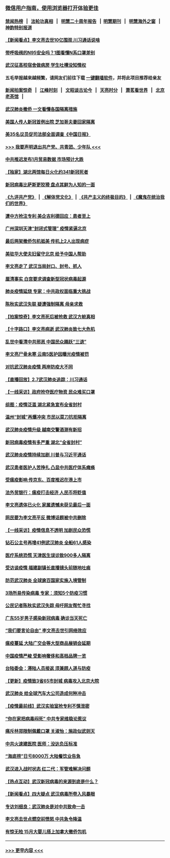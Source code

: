 ### [微信用户指南，使用浏览器打开体验更佳](https://github.com/gfw-breaker/banned-news1/blob/master/indexes/wechat-guide.md?t=0)
#### [禁闻热榜](热点新闻.md?t=0)  &nbsp;&nbsp;|&nbsp;&nbsp; [法轮功真相](https://github.com/gfw-breaker/truth/blob/master/README.md?t=0) &nbsp;&nbsp;|&nbsp;&nbsp; [明慧二十周年报告](https://github.com/gfw-breaker/mh-reports/blob/master/README.md?t=0) &nbsp;&nbsp;|&nbsp;&nbsp;[明慧期刊](https://github.com/gfw-breaker/mh-qikan) &nbsp;&nbsp;|&nbsp;&nbsp; [明慧海外之窗](https://github.com/gfw-breaker/mh-news/blob/master/README.md?t=0) &nbsp;&nbsp;|&nbsp;&nbsp; [神韵特别报道](https://github.com/gfw-breaker/mh-news/blob/master/shenyun.md?t=0)
#### [【新闻看点】李文亮去世10亿围观 川习通话说啥](../pages/nsc413/n11852360.md?t=02080555) 
#### [带呼吸阀的N95安全吗？1图看懂N系口罩差别](../pages/nsc413/n11846752.md?t=02080555) 
#### [武汉征高校宿舍做病房 学生吐槽没知情权](../pages/nsc413/n11852555.md?t=02080555) 
#### 五毛举报越来越频繁，请网友们前往下载 [一键翻墙软件](https://github.com/gfw-breaker/ssr-accounts)，并将此项目推荐给亲友
#### [新闻拍案惊奇](https://github.com/gfw-breaker/banned-news1/blob/master/pages/link4.md) &nbsp;&nbsp;|&nbsp;&nbsp; [江峰时刻](https://github.com/gfw-breaker/banned-news1/blob/master/pages/link4.md) &nbsp;&nbsp;|&nbsp;&nbsp; [文昭谈古论今](https://github.com/gfw-breaker/banned-news1/blob/master/pages/link4.md) &nbsp;&nbsp;|&nbsp;&nbsp; [天亮时分](https://github.com/gfw-breaker/banned-news1/blob/master/pages/link4.md) &nbsp;&nbsp;|&nbsp;&nbsp; [萧茗看世界](https://github.com/gfw-breaker/banned-news1/blob/master/pages/link4.md) &nbsp;&nbsp;|&nbsp;&nbsp; [北京老茶馆](https://github.com/gfw-breaker/banned-news1/blob/master/pages/link4.md) &nbsp;&nbsp;|&nbsp;&nbsp; 
#### [武汉肺炎撤侨 一文看懂各国隔离措施](../pages/nsc413/n11844216.md?t=02080555) 
#### [美国人传人新冠首例出院 芝加哥夫妻回家隔离](../pages/nsc413/n11852452.md?t=02080555) 
#### [美35名议员促司法部全面调查《中国日报》](../pages/nsc413/n11852435.md?t=02080555) 
#### [>>> 我要声明退出共产党、共青团、少年队 <<<](https://github.com/begood0513/goodnews/blob/master/quit/letter.md) 
#### [中共推迟发布1月贸易数据 市场预计大跌](../pages/nsc413/n11852380.md?t=02080555) 
#### [【独家】湖北两馆每日火化约341新冠死者](../pages/nsc413/n11845444.md?t=02080555) 
#### [新冠病毒比萨斯更狡猾 盘点其鲜为人知的一面](../pages/nsc413/n11851114.md?t=02080555) 
#### [《九评共产党》](https://github.com/begood0513/9ping.md/blob/master/README.md) &nbsp;|&nbsp; [《解体党文化》](../../../../jtdwh.md/blob/master/README.md)  &nbsp;|&nbsp; [《共产主义的终极目的》](../../../../gczydzjmd.md/blob/master/README.md) &nbsp;|&nbsp; [《魔鬼在统治我们的世界》](../../../../mgztzwmdsj.md/blob/master/README.md) 
#### [遭中方抢注专利 美企吉利德回应：患者至上](../pages/nsc413/n11852037.md?t=02080555) 
#### [广州深圳天津“封闭式管理” 疫情紧逼北京](../pages/nsc413/n11852246.md?t=02080555) 
#### [最后两架撤侨包机抵美 传机上2人出现病症](../pages/nsc413/n11852173.md?t=02080555) 
#### [美驻华大使夫妇留守北京 给予中国人帮助](../pages/nsc413/n11852165.md?t=02080555) 
#### [李文亮走了 武汉当局封口、封号、抓人](../pages/nsc413/n11852108.md?t=02080555) 
#### [厘清事实 白宫要求调查新型冠状病毒起源](../pages/nsc413/n11852106.md?t=02080555) 
#### [肺炎疫情延烧 专家：中共政权面临重大挑战](../pages/nsc413/n11851884.md?t=02080555) 
#### [陈秋实武汉失联 疑遭强制隔离 母亲求救](../pages/nsc413/n11851944.md?t=02080555) 
#### [【拍案惊奇】李文亮死后被抢救 武汉方舱真相](../pages/nsc413/n11851958.md?t=02080555) 
#### [【十字路口】李文亮病逝 武汉肺炎致七大危机](../pages/nsc413/n11850690.md?t=02080555) 
#### [乱世中看清中共邪恶 中国民众踊跃“三退”](../pages/nsc413/n11835515.md?t=02080555) 
#### [李文亮尸骨未寒 云南5医护因曝光疫情被罚](../pages/nsc413/n11851761.md?t=02080555) 
#### [对抗武汉肺炎疫情 两岸防疫大不同](../pages/nsc413/n11846318.md?t=02080555) 
#### [【直播回放】2.7武汉肺炎追踪：川习通话](../pages/nsc413/n11851802.md?t=02080555) 
#### [【一线采访】政府抢夺医疗物资 民众难买口罩](../pages/nsc413/n11851017.md?t=02080555) 
#### [组图：疫情泛滥 湖北紧急宣布全省封村](../pages/nsc413/n11851563.md?t=02080555) 
#### [温州“封城”再爆冲突 市民以菜刀抗拒隔离](../pages/nsc413/n11851538.md?t=02080555) 
#### [武汉肺炎疫情升级 越南交警酒测有新招](../pages/nsc413/n11851632.md?t=02080555) 
#### [新冠病毒疫情有多严重 湖北“全省封村”](../pages/nsc413/n11851296.md?t=02080555) 
#### [武汉肺炎疫情持续加剧 川普与习近平通话](../pages/nsc413/n11851613.md?t=02080555) 
#### [武汉患者医护人苦挣扎 凸显中共医疗体系瘫痪](../pages/nsc413/n11850083.md?t=02080555) 
#### [受瘟疫影响 传京东、百度推迟在港上市](../pages/nsc413/n11851409.md?t=02080555) 
#### [法外贸银行：瘟疫打击经济 人民币将贬值](../pages/nsc413/n11850538.md?t=02080555) 
#### [李文亮遗体已火化 家属遗憾未获见最后一面](../pages/nsc413/n11851128.md?t=02080555) 
#### [网民要为李文亮平反 微博话题被中共删除](../pages/nsc413/n11851177.md?t=02080555) 
#### [【一线采访】疫情信息不透明 加剧民众恐慌](../pages/nsc413/n11850699.md?t=02080555) 
#### [钻石公主号再增41例武汉肺炎 全船61人感染](../pages/nsc413/n11850401.md?t=02080555) 
#### [医疗系统恐慌 天津医生误诊致900多人隔离](../pages/nsc413/n11850609.md?t=02080555) 
#### [受访谈疫情 福建副镇长直播镜头前随地吐痰](../pages/nsc413/n11850758.md?t=02080555) 
#### [防范武汉肺炎 全球逾百国家实施入境管制](../pages/nsc413/n11850557.md?t=02080555) 
#### [3场所易传染病毒 专家：须知5个防疫习惯](../pages/nsc413/n11849662.md?t=02080555) 
#### [公民记者陈秋实武汉失踪 母吁网友帮忙寻找](../pages/nsc413/n11850638.md?t=02080555) 
#### [广东55岁男子感染新冠病毒 确诊当天死亡](../pages/nsc413/n11850590.md?t=02080555) 
#### [“我们要言论自由” 李文亮去世引网络效应](../pages/nsc413/n11850484.md?t=02080555) 
#### [瘟疫蔓延 大陆广交会等大型商品展销会延期](../pages/nsc413/n11850521.md?t=02080555) 
#### [中国疫情严峻 受影响奢侈和高档品牌一览](../pages/nsc413/n11850319.md?t=02080555) 
#### [台陆委会：滞陆人员接返 须兼顾人道与防疫](../pages/nsc413/n11850414.md?t=02080555) 
#### [【更新】疫情致3省65市封城 病毒攻入北京大院](../pages/nsc413/n11801312.md?t=02080555) 
#### [武汉肺炎 给全球汽车大公司造成何种冲击](../pages/nsc413/n11850056.md?t=02080555) 
#### [【疫情最前线】武汉实验室抢专利不慎泄密](../pages/nsc413/n11850310.md?t=02080555) 
#### [“你在家把病毒闷死” 中共专家维稳论惹议](../pages/nsc413/n11850048.md?t=02080555) 
#### [痛斥林郑限制佩戴口罩 关淑怡：施政似武则天](../pages/nsc413/n11849645.md?t=02080555) 
#### [中共火速建医院 医师：没达负压标准](../pages/nsc413/n11848938.md?t=02080555) 
#### [“海底捞”日亏8000万 大陆餐饮业告急](../pages/nsc413/n11850010.md?t=02080555) 
#### [武汉进入战时状态 红二代：军管难解决问题](../pages/nsc413/n11849976.md?t=02080555) 
#### [【热点互动】武汉新冠病毒的来源到底是什么？](../pages/nsc413/n11849749.md?t=02080555) 
#### [【新闻看点】四大疑点 武汉病毒所卷入风暴眼](../pages/nsc413/n11849608.md?t=02080555) 
#### [专访刘细良：武汉肺炎是对中共致命一击](../pages/nsc413/n11849934.md?t=02080555) 
#### [李文亮去世点燃空前愤怒 中共急令降温](../pages/nsc413/n11849864.md?t=02080555) 
#### [有惊无险 15月大婴儿搭上加拿大撤侨包机](../pages/nsc413/n11849698.md?t=02080555) 

----
#### [ >>> 更早内容 <<< ](../indexes/nsc413-earlier.md)
